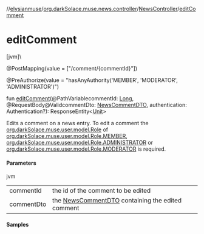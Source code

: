 //[elysianmuse](../../../index.md)/[org.darkSolace.muse.news.controller](../index.md)/[NewsController](index.md)/[editComment](edit-comment.md)

# editComment

[jvm]\

@PostMapping(value = [&quot;/comment/{commentId}&quot;])

@PreAuthorize(value = &quot;hasAnyAuthority('MEMBER', 'MODERATOR', 'ADMINISTRATOR')&quot;)

fun [editComment](edit-comment.md)(@PathVariablecommentId: [Long](https://kotlinlang.org/api/latest/jvm/stdlib/kotlin/-long/index.html), @RequestBody@ValidcommentDto: [NewsCommentDTO](../../org.darkSolace.muse.news.model.dto/-news-comment-d-t-o/index.md), authentication: Authentication?): ResponseEntity&lt;[Unit](https://kotlinlang.org/api/latest/jvm/stdlib/kotlin/-unit/index.html)&gt;

Edits a comment on a news entry. To edit a comment the [org.darkSolace.muse.user.model.Role](../../org.darkSolace.muse.user.model/-role/index.md) of [org.darkSolace.muse.user.model.Role.MEMBER](../../org.darkSolace.muse.user.model/-role/-m-e-m-b-e-r/index.md), [org.darkSolace.muse.user.model.Role.ADMINISTRATOR](../../org.darkSolace.muse.user.model/-role/-a-d-m-i-n-i-s-t-r-a-t-o-r/index.md) or [org.darkSolace.muse.user.model.Role.MODERATOR](../../org.darkSolace.muse.user.model/-role/-m-o-d-e-r-a-t-o-r/index.md) is required.

#### Parameters

jvm

| | |
|---|---|
| commentId | the id of the comment to be edited |
| commentDto | the [NewsCommentDTO](../../org.darkSolace.muse.news.model.dto/-news-comment-d-t-o/index.md) containing the edited comment |

#### Samples
